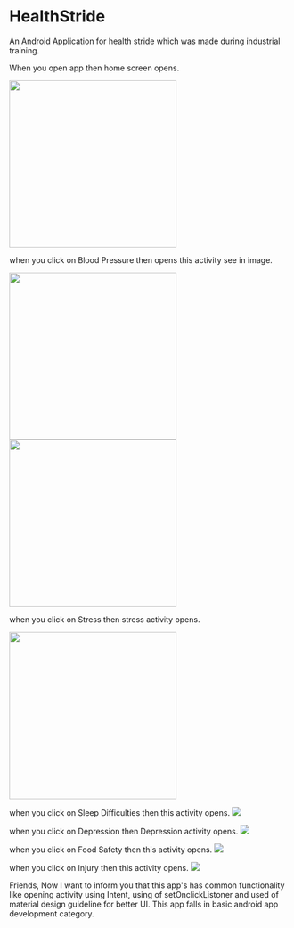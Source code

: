 # HealthStride
An Android Application for health stride which was made during industrial training.

When you open app then home screen opens.

<img src="/homescreen.jpg" height="300em" />

when you click on Blood Pressure then opens this activity see in image.

<img src="/BloodActivity1.jpg" height="300em" /> <img src="/BloodActivity2.jpg" height="300em" />

when you click on Stress then stress activity opens.

<img src="/stress.jpg" height="300em" />

when you click on Sleep Difficulties then this activity opens.
![](/sleep.jpg)

when you click on Depression then Depression activity opens.
![](/depression.jpg)

when you click on Food Safety then this activity opens.
![](/foodsafety.jpg)

when you click on Injury then this activity opens.
![](/injury.jpg)

Friends, Now I want to inform you that this app's has common functionality like opening activity using Intent, using of setOnclickListoner and used of material design guideline for better UI. This app falls in basic android app development category. 
